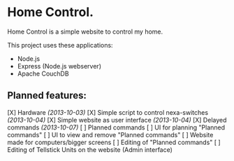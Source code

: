 Home Control.
============
Home Control is a simple website to control my home. 

This project uses these applications:
 * Node.js
 * Express (Node.js webserver)
 * Apache CouchDB
 
 Planned features:
 -----------------
 [X] Hardware *(2013-10-03)*
 [X] Simple script to control nexa-switches *(2013-10-04)*
 [X] Simple website as user interface *(2013-10-04)*
 [X] Delayed commands *(2013-10-07)*
 [ ] Planned commands
 [ ] UI for planning "Planned commands"
 [ ] UI to view and remove "Planned commands"
 [ ] Website made for computers/bigger screens
 [ ] Editing of "Planned commands"
 [ ] Editing of Tellstick Units on the website (Admin interface)